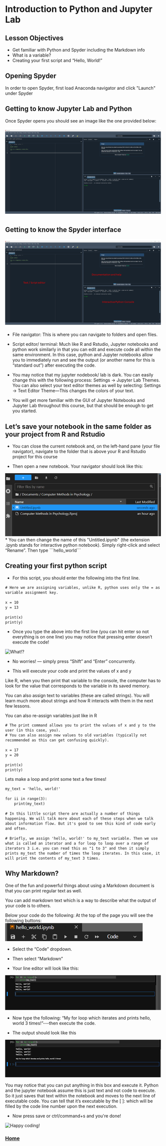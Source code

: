 # Introduction to Python and Jupyter Lab

## Lesson Objectives
* Get familiar with Python and Spyder including the Markdown info
* What is a variable?
* Creating your first script and “Hello, World!”

## Opening Spyder

In order to open Spyder, first load Anaconda navigator and click "Launch" under Spyder



## Getting to know Jupyter Lab and Python

Once Spyder opens you should see an image like the one provided below:


<img src="spyder_interface.png" class="inline"/>


## Getting to know the Spyder interface

<img src="spyder_labeled.png" class="inline"/>



* File navigator: This is where you can navigate to folders and open files.

* Script editor/ terminal: Much like R and Rstudio, Jupyter notebooks and python work similarly in that you can edit and execute code all within the same environment. In this case, python and Jupyter notebooks allow you to immediately run and see the output (or another name for this is “standard out”) after executing the code.

* You may notice that my jupyter nodebook/ lab is dark. You can easily change this with the following process: Settings → Jupyter Lab Themes. You can also select your text editor themes as well by selecting: Settings → Text Editor Theme—This changes the colors of your text. 

* You will get more familiar with the GUI of Jupyter Notebooks and Jupyter Lab throughout this course, but that should be enough to get you started.

## Let’s save your notebook in the same folder as your project from R and Rstudio

* You can close the current notebook and, on the left-hand pane (your file navigator), navigate to the folder that is above your R and Rstudio project for this course

* Then open a new notebook. Your navigator should look like this:
<img src="file_nav_jupyter.png" class="inline"/>
* You can then change the name of this "Untitled.ipynb" (the extension .ipynb stands for interactive python notebook). Simply right-click and select “Rename”. Then type ```hello_world```

## Creating your first python script
* For this script, you should enter the following into the first line.

```
# Here we are assigning variables, unlike R, python uses only the = as variable assignment key. 

x = 10
y = 13

print(x)
print(y)
```

* Once you type the above into the first line (you can hit enter so not everything is on one line) you may notice that pressing enter doesn’t execute the code!

![What!?](https://media.giphy.com/media/3o7527pa7qs9kCG78A/giphy.gif)

* No worries! — simply press “Shift” and “Enter” concurrently.

* This will execute your code and print the values of x and y

Like R, when you then print that variable to the console, the computer has to look for the value that corresponds to the variable in its saved memory.

You can also assign text to variables (these are called strings). You will learn much more about strings and how R interacts with them in the next few lessons.

You can also re-assign variables just like in R
```
# The print command allows you to print the values of x and y to the user (in this case, you).
# You can also assign new values to old variables (typically not recommended as this can get confusing quickly).

x = 17
y = 20

print(x)
print(y)
```
Lets make a loop and print some text a few times!

```
my_text = 'hello, world!'

for ii in range(3):
    print(my_text)

# In this little script there are actually a number of things happening. We will talk more about each of these steps when we talk about information flow. But it's good to see this kind of code early and often.

# Briefly, we assign 'hello, world!' to my_text variable. Then we use what is called an iterator and a for loop to loop over a range of iterators 3 i.e. you can read this as "1 to 3" and then it simply prints my_text the number of times the loop iterates. In this case, it will print the contents of my_text 3 times. 
```

## Why Markdown?
One of the fun and powerful things about using a Markdown document is that you can print regular text as well.

You can add markdown text which is a way to describe what the output of your code is to others.

Below your code do the following: At the top of the page you will see the following buttons: 
<img src="markdown_opts.png" class="inline"/>

* Select the “Code” dropdown. 
* Then select “Markdown”

* Your line editor will look like this:
<img src="markdown_change.png" class="inline"/>

* Now type the following: “My for loop which iterates and prints hello, world 3 times!”---then execute the code.

* The output should look like this 
<img src="markdown_text.png" class="inline"/>

You may notice that you can put anything in this box and execute it. Python and the jupyter notebook assume this is just text and not code to execute. So it just saves that text within the notebook and moves to the next line of executable code. You can tell that it’s executable by the [ ]: which will be filled by the code line number upon the next execution.


* Now press save or ctrl/command+s and you're done!



![Happy coding!](https://media.giphy.com/media/Dh5q0sShxgp13DwrvG/giphy.gif)


### [Home](https://bdeck8317.github.io/compPsy.github.io/)
